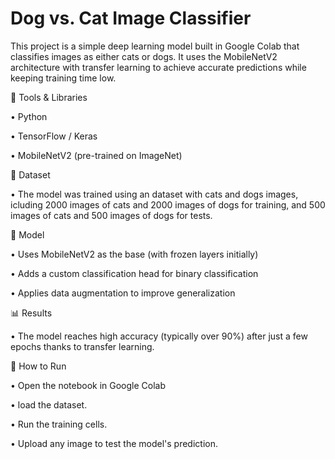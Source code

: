 # Dog vs. Cat Image Classifier

This project is a simple deep learning model built in Google Colab that classifies images as either cats or dogs. It uses the MobileNetV2 architecture with transfer learning to achieve accurate predictions while keeping training time low.

🔧 Tools & Libraries

  • Python
  
  • TensorFlow / Keras
  
  • MobileNetV2 (pre-trained on ImageNet)

📂 Dataset
  
  • The model was trained using an dataset with cats and dogs images, icluding 2000 images of cats and 2000 images of dogs for training, and 500 images of cats and 500 images of dogs for tests.

🧠 Model

  • Uses MobileNetV2 as the base (with frozen layers initially)
  
  • Adds a custom classification head for binary classification
  
  • Applies data augmentation to improve generalization

📊 Results

  • The model reaches high accuracy (typically over 90%) after just a few epochs thanks to transfer learning.

🚀 How to Run
  
  • Open the notebook in Google Colab
  
  • load the dataset.
  
  • Run the training cells.
  
  • Upload any image to test the model's prediction.
